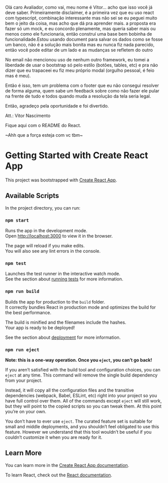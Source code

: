 Olá caro Avaliador, como vai, meu nome é Vitor... acho que isso você já deve saber. Primeiramente disclaimer, é a primeira vez que eu uso react com typescript, combinação interessante mas não sei se eu peguei muito bem o jeito da coisa, mas acho que dá pra aprender mais. a proposta era fazer só um mock, e eu concordo plenamente, mas queria saber mais ou menos como ele funcionaria, então construí  uma base bem bobinha de funcionalidade.Estou usando document para salvar os dados como se fosse um banco, não é a solução mais bonita mas eu nunca fiz nada parecido, então você pode editar de um lado e as mudanças se refletem do outro

No email não mencionou uso de nenhum outro framework, eu tomei a liberdade de usar o bootstrap só pelo estilo (botões, tables, etc) e pra não dizer que eu trapaceei eu fiz meu próprio modal (orgulho pessoal, é feio mas é meu).

Então é isso, tem um problema com o footer que eu não consegui resolver de forma alguma, quem sabe um feedback sobre como não fazer ele pular na frente de tudo e todos quando muda a resolução da tela seria legal.

Então, agradeço pela oportunidade e foi divertido.

Att.: Vitor Nascimento

Fique aqui com o README do React.

~Ahh que a força esteja com vc tbm~

# Getting Started with Create React App

This project was bootstrapped with [Create React App](https://github.com/facebook/create-react-app).

## Available Scripts

In the project directory, you can run:

### `npm start`

Runs the app in the development mode.\
Open [http://localhost:3000](http://localhost:3000) to view it in the browser.

The page will reload if you make edits.\
You will also see any lint errors in the console.

### `npm test`

Launches the test runner in the interactive watch mode.\
See the section about [running tests](https://facebook.github.io/create-react-app/docs/running-tests) for more information.

### `npm run build`

Builds the app for production to the `build` folder.\
It correctly bundles React in production mode and optimizes the build for the best performance.

The build is minified and the filenames include the hashes.\
Your app is ready to be deployed!

See the section about [deployment](https://facebook.github.io/create-react-app/docs/deployment) for more information.

### `npm run eject`

**Note: this is a one-way operation. Once you `eject`, you can’t go back!**

If you aren’t satisfied with the build tool and configuration choices, you can `eject` at any time. This command will remove the single build dependency from your project.

Instead, it will copy all the configuration files and the transitive dependencies (webpack, Babel, ESLint, etc) right into your project so you have full control over them. All of the commands except `eject` will still work, but they will point to the copied scripts so you can tweak them. At this point you’re on your own.

You don’t have to ever use `eject`. The curated feature set is suitable for small and middle deployments, and you shouldn’t feel obligated to use this feature. However we understand that this tool wouldn’t be useful if you couldn’t customize it when you are ready for it.

## Learn More

You can learn more in the [Create React App documentation](https://facebook.github.io/create-react-app/docs/getting-started).

To learn React, check out the [React documentation](https://reactjs.org/).

